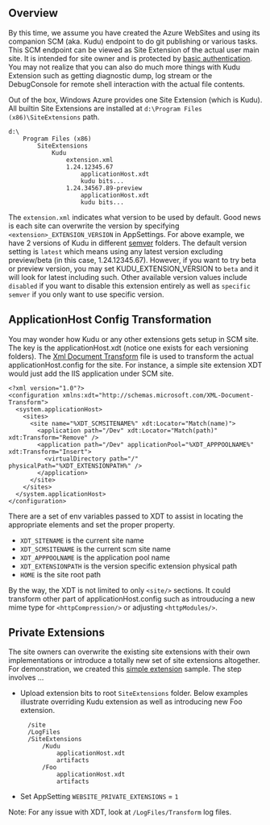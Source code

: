 Overview
--------
By this time, we assume you have created the Azure WebSites and using its companion SCM (aka. Kudu) endpoint to do git publishing or various tasks.  This SCM endpoint can be viewed as Site Extension of the actual user main site.  It is intended for site owner and is protected by [basic authentication](https://github.com/projectkudu/kudu/wiki/Deployment-credentials).  You may not realize that you can also do much more things with Kudu Extension such as getting diagnostic dump, log stream or the DebugConsole for remote shell interaction with the actual file contents. 

Out of the box, Windows Azure provides one Site Extension (which is Kudu).   All builtin Site Extensions are installed at `d:\Program Files (x86)\SiteExtensions` path. 

    d:\
        Program Files (x86)
            SiteExtensions
                Kudu
                    extension.xml
                    1.24.12345.67
                        applicationHost.xdt
                        kudu bits...
                    1.24.34567.89-preview
                        applicationHost.xdt
                        kudu bits...
   
The `extension.xml` indicates what version to be used by default.  Good news is each site can overwrite the version by specifying `<extension>_EXTENSION_VERSION` in AppSettings.   For above example, we have 2 versions of Kudu in different [semver](http://semver.org/) folders.   The default version setting is `latest` which means using any latest version excluding preview/beta (in this case, 1.24.12345.67).   However, if you want to try beta or preview version, you may set KUDU_EXTENSION_VERSION to `beta` and it will look for latest including such.   Other available version values include `disabled` if you want to disable this extension entirely as well as `specific semver` if you only want to use specific version.
  
ApplicationHost Config Transformation 
-------------------------------------
You may wonder how Kudu or any other extensions gets setup in SCM site.   The key is the applicationHost.xdt (notice one exists for each versioning folders).   The [Xml Document Transform](http://msdn.microsoft.com/en-us/library/dd465326.aspx) file is used to transform the actual applicationHost.config for the site.  For instance, a simple site extension XDT would just add the IIS application under SCM site.


    <?xml version="1.0"?>
    <configuration xmlns:xdt="http://schemas.microsoft.com/XML-Document-Transform">
      <system.applicationHost>
        <sites>
          <site name="%XDT_SCMSITENAME%" xdt:Locator="Match(name)">
            <application path="/Dev" xdt:Locator="Match(path)" xdt:Transform="Remove" />
            <application path="/Dev" applicationPool="%XDT_APPPOOLNAME%" xdt:Transform="Insert">
              <virtualDirectory path="/" physicalPath="%XDT_EXTENSIONPATH%" />
            </application>
          </site>
        </sites>
      </system.applicationHost>
    </configuration>

There are a set of env variables passed to XDT to assist in locating the appropriate elements and set the proper property.

* `XDT_SITENAME` is the current site name
* `XDT_SCMSITENAME` is the current scm site name
* `XDT_APPPOOLNAME` is the application pool name
* `XDT_EXTENSIONPATH` is the version specific extension physical path
* `HOME` is the site root path

By the way, the XDT is not limited to only `<site/>` sections.   It could transform other part of applicationHost.config such as introuducing a new mime type for `<httpCompression/>` or adjusting `<httpModules/>`.    

Private Extensions
------------------
The site owners can overwrite the existing site extensions with their own implementations or introduce a totally new set of site extensions altogether.   For demonstration, we created this [simple extension](https://github.com/projectkudu/SimpleWebSiteExtension) sample.   The step involves ...

* Upload extension bits to root `SiteExtensions` folder.   Below examples illustrate overriding Kudu extension as well as introducing new Foo extension.

        /site
        /LogFiles
        /SiteExtensions
            /Kudu
                applicationHost.xdt
                artifacts
            /Foo
                applicationHost.xdt
                artifacts

* Set AppSetting `WEBSITE_PRIVATE_EXTENSIONS` = `1`

Note: For any issue with XDT, look at `/LogFiles/Transform` log files.